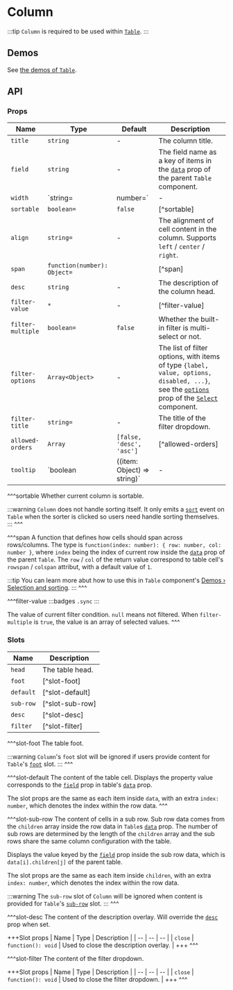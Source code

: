 # Column

:::tip
`Column` is required to be used within [`Table`](./breadcrumb).
:::

## Demos

See [the demos of `Table`](./table#demos).

## API

### Props

| Name | Type | Default | Description |
| -- | -- | -- | -- |
| ``title`` | `string` | - | The column title. |
| ``field`` | `string` | - | The field name as a key of items in the [`data`](./table#props-data) prop of the parent `Table` component. |
| ``width`` | `string=|number=` | - | The column width in `px` value. |
| ``sortable`` | `boolean=` | `false` | [^sortable] |
| ``align`` | `string=` | - | The alignment of cell content in the column. Supports `left` / `center` / `right`. |
| ``span`` | `function(number): Object=` | | [^span] |
| ``desc`` | `string` | - | The description of the column head. |
| ``filter-value`` | `*` | - | [^filter-value] |
| ``filter-multiple`` | `boolean=` | `false` | Whether the built-in filter is multi-select or not. |
| ``filter-options`` | `Array<Object>` | - | The list of filter options, with items of type `{label, value, options, disabled, ...}`, see the [`options`](./select#options) prop of the [`Select`](./select) component. |
| ``filter-title`` | `string=` | - | The title of the filter dropdown. |
| ``allowed-orders`` | `Array` | `[false, 'desc', 'asc']` | [^allowed-orders] |
| ``tooltip`` | `boolean | ((item: Object) => string)` | - | Whether to automatically show tooltips when content overflows. The tooltip displays the `textContent` of each cell by default. When being a function, the `item` argument is the entire data item and the returned string will be displayed as tooltip content. |

^^^sortable
Whether current column is sortable.

:::warning
`Column` does not handle sorting itself. It only emits a [`sort`](./table#events-sort) event on `Table` when the sorter is clicked so users need handle sorting themselves.
:::
^^^

^^^span
A function that defines how cells should span across rows/columns. The type is `function(index: number): { row: number, col: number }`, where `index` being the index of current row inside the [`data`](./table#props-data) prop of the parent `Table`. The `row` / `col` of the return value correspond to table cell's `rowspan` / `colspan` attribut, with a default value of `1`.

:::tip
You can learn more abut how to use this in `Table` component's [Demos › Selection and sorting](./table#selection-and-sorting).
:::
^^^

^^^filter-value
:::badges
`.sync`
:::

The value of current filter condition. `null` means not filtered. When `filter-multiple` is `true`, the value is an array of selected values.
^^^

### Slots

| Name | Description |
| -- | -- |
| ``head`` | The table head. |
| ``foot`` | [^slot-foot] |
| ``default`` | [^slot-default] |
| ``sub-row`` | [^slot-sub-row] |
| ``desc`` | [^slot-desc] |
| ``filter`` | [^slot-filter] |

^^^slot-foot
The table foot.

:::warning
`Column`'s `foot` slot will be ignored if users provide content for `Table`'s [`foot`](./table#slots-foot) slot.
:::
^^^

^^^slot-default
The content of the table cell. Displays the property value corresponds to the [`field`](#props-field) prop in table's [`data`](./table#props-data) prop.

The slot props are the same as each item inside `data`, with an extra `index: number`, which denotes the index within the row data.
^^^

^^^slot-sub-row
The content of cells in a sub row. Sub row data comes from the `children` array inside the row data in `Table`s [`data`](./table#props-data) prop. The number of sub rows are determined by the length of the `children` array and the sub rows share the same column configuration with the table.

Displays the value keyed by the [`field`](#props-field) prop inside the sub row data, which is `data[i].children[j]` of the parent table.

The slot props are the same as each item inside `children`, with an extra `index: number`, which denotes the index within the row data.

:::warning
The `sub-row` slot of `Column` will be ignored when content is provided for `Table`'s [`sub-row`](./table#slots-sub-row) slot.
:::
^^^

^^^slot-desc
The content of the description overlay. Will override the [`desc`](#props-desc) prop when set.

+++Slot props
| Name | Type | Description |
| -- | -- | -- |
| `close` | `function(): void` | Used to close the description overlay. |
+++
^^^

^^^slot-filter
The content of the filter dropdown.

+++Slot props
| Name | Type | Description |
| -- | -- | -- |
| `close` | `function(): void` | Used to close the filter dropdown. |
+++
^^^
